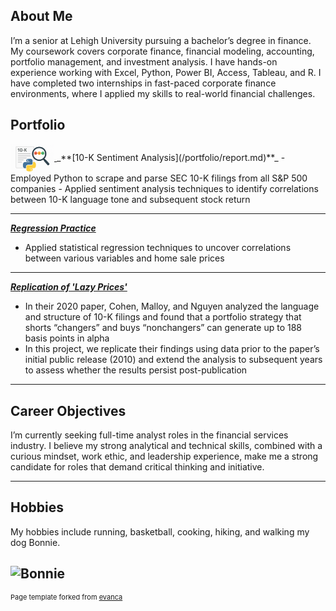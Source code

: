 ## About Me

I’m a senior at Lehigh University pursuing a bachelor’s degree in finance. My coursework covers corporate finance, financial modeling, accounting, portfolio management, and investment analysis. I have hands-on experience working with Excel, Python, Power BI, Access, Tableau, and R. I have completed two internships in fast-paced corporate finance environments, where I applied my skills to real-world financial challenges.


## Portfolio

<a href="/portfolio/report.md">
  <img src="/images/10k.png" alt="10-K Sentiment Analysis" style="width:70px; height:auto; vertical-align:middle;">
</a>
_**[10-K Sentiment Analysis](/portfolio/report.md)**_
- Employed Python to scrape and parse SEC 10-K filings from all S&P 500 companies
- Applied sentiment analysis techniques to identify correlations between 10-K language tone and
subsequent stock return

---

_**[Regression Practice](/portfolio/regression.md)**_

- Applied statistical regression techniques to uncover correlations between various variables and home sale prices

---

_**[Replication of 'Lazy Prices'](/portfolio/README-2.md)**_

- In their 2020 paper, Cohen, Malloy, and Nguyen analyzed the language and structure of 10-K filings and found that a portfolio strategy that shorts “changers” and buys  “nonchangers” can generate up to 188 basis points in alpha
- In this project, we replicate their findings using data prior to the paper’s initial public release (2010) and extend the analysis to subsequent years to assess whether the results persist post-publication

---


## Career Objectives

I’m currently seeking full-time analyst roles in the financial services industry. I believe my strong analytical and technical skills, combined with a curious mindset, work ethic, and leadership experience, make me a strong candidate for roles that demand critical thinking and initiative.

---

## Hobbies

My hobbies include running, basketball, cooking, hiking, and walking my dog Bonnie.

![Bonnie](https://upload.wikimedia.org/wikipedia/commons/b/b1/Bonnie_Schnoodle_Piotrowski.jpg)
---
<p style="font-size:11px">Page template forked from <a href="https://github.com/evanca/quick-portfolio">evanca</a></p>
<!-- Remove above link if you don't want to attibute -->
